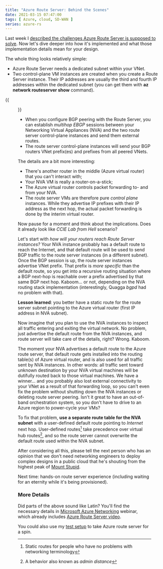 ```yaml
---
title: "Azure Route Server: Behind the Scenes"
date: 2021-03-15 07:47:00
tags: [ Azure, cloud, SD-WAN ]
series: azure-rs
---
```

Last week I [described the challenges Azure Route Server is supposed to solve](/2021/03/azure-route-server-101.html). Now let's dive deeper into how it's implemented and what those implementation details mean for your design.

The whole thing looks relatively simple:
<!--more-->
* Azure Route Server needs a dedicated subnet within your VNet.
* Two control-plane VM instances are created when you create a Route Server instance. Their IP addresses are usually the third and fourth IP addresses within the dedicated subnet (you can get them with **az network routeserver show** command).

{{<figure src="/2021/03/azure-rs-vnet-design.png">}}

* When you configure BGP peering with the Route Server, you can establish *multihop EBGP* sessions between your Networking Virtual Appliances (NVA) and the two route server control-plane instances and send them external routes.
* The route server control-plane instances will send your BGP routers VNet prefix(es) and prefixes from all peered VNets.

The details are a bit more interesting:

* There's another router in the middle (Azure virtual router) that you can't interact with;
* Your NVA VM is really a router-on-a-stick;
* The Azure virtual router controls packet forwarding to- and from your NVA.
* The route server VMs are therefore pure *control plane* instances. While they advertise IP prefixes with their IP address as the next hop, the actual packet forwarding is done by the interim virtual router.

Now pause for a moment and think about the implications. Does it already look like *CCIE Lab from Hell* scenario? 

Let's start with *how will your routers reach Route Server instances?* Your NVA instance probably has a default route to reach the Internet, and that default route will be used to send BGP traffic to the route server instances (in a different subnet). Once the BGP session is up, the route server instances advertise VNet prefix. That prefix is *more specific* than the default route, so you get into a recursive routing situation where a BGP next-hop is reachable over a prefix advertised by that same BGP next hop. Kaboom... or not, depending on the NVA routing stack implementation (interestingly, Quagga *bgpd* had no problem with that).

**Lesson learned**: you better have a static route for the route server subnet pointing to the Azure virtual router (first IP address in NVA subnet).

Now imagine that you plan to use the NVA instances to inspect all traffic entering and exiting the virtual network. No problem, just advertise the default route from the NVA instances, and route server will take care of the details, right? Wrong. Kaboom.

The moment your NVA advertises a default route to the Azure route server, that default route gets installed into the routing table(s) of Azure virtual router, and is also used for all traffic sent by NVA instances. In other words: all traffic sent toward unknown destination by your NVA virtual machines will be dutifully routed back to those virtual machines. We have a winner... and you probably also lost external connectivity to your VNet as a result of that forwarding loop, so you can't even fix the problem without shutting down the NVA instances or deleting route server peering. Isn't it great to have an out-of-band orchestration system, so you don't have to drive to an Azure region to power-cycle your VMs?

To fix that problem, **use a separate route table for the NVA subnet** with a user-defined default route pointing to *Internet* next hop. User-defined routes[^1] take precedence over virtual hub routes[^2], and so the route server cannot overwrite the default route used within the NVA subnet.

After considering all this, please tell the next person who has an opinion that we don't need networking engineers to deploy complex designs in a public cloud that he's shouting from the highest peak of [Mount Stupid](https://www.ascpsychological.com/blog/mount-stupid/).

Next time: hands-on route server experience (including waiting for an eternity while it's being provisioned).

### More Details

Did parts of the above sound like Latin? You'll find the necessary details in [Microsoft Azure Networking](https://www.ipspace.net/Microsoft_Azure_Networking) webinar, which already includes [Azure Route Server video](https://my.ipspace.net/bin/get/AzureNet/4.4%20-%20Azure%20Route%20Server.mp4?doccode=AzureNet). 

You could also use my [test setup](https://github.com/ipspace/pubcloud/tree/master/Azure/route-server) to take Azure route server for a spin.

[^1]: Static routes for people who have no problems with networking terminology

[^2]: A behavior also known as *admin distance*